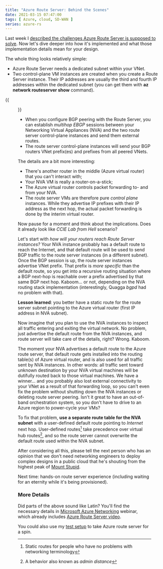 ```yaml
---
title: "Azure Route Server: Behind the Scenes"
date: 2021-03-15 07:47:00
tags: [ Azure, cloud, SD-WAN ]
series: azure-rs
---
```

Last week I [described the challenges Azure Route Server is supposed to solve](/2021/03/azure-route-server-101.html). Now let's dive deeper into how it's implemented and what those implementation details mean for your design.

The whole thing looks relatively simple:
<!--more-->
* Azure Route Server needs a dedicated subnet within your VNet.
* Two control-plane VM instances are created when you create a Route Server instance. Their IP addresses are usually the third and fourth IP addresses within the dedicated subnet (you can get them with **az network routeserver show** command).

{{<figure src="/2021/03/azure-rs-vnet-design.png">}}

* When you configure BGP peering with the Route Server, you can establish *multihop EBGP* sessions between your Networking Virtual Appliances (NVA) and the two route server control-plane instances and send them external routes.
* The route server control-plane instances will send your BGP routers VNet prefix(es) and prefixes from all peered VNets.

The details are a bit more interesting:

* There's another router in the middle (Azure virtual router) that you can't interact with;
* Your NVA VM is really a router-on-a-stick;
* The Azure virtual router controls packet forwarding to- and from your NVA.
* The route server VMs are therefore pure *control plane* instances. While they advertise IP prefixes with their IP address as the next hop, the actual packet forwarding is done by the interim virtual router.

Now pause for a moment and think about the implications. Does it already look like *CCIE Lab from Hell* scenario? 

Let's start with *how will your routers reach Route Server instances?* Your NVA instance probably has a default route to reach the Internet, and that default route will be used to send BGP traffic to the route server instances (in a different subnet). Once the BGP session is up, the route server instances advertise VNet prefix. That prefix is *more specific* than the default route, so you get into a recursive routing situation where a BGP next-hop is reachable over a prefix advertised by that same BGP next hop. Kaboom... or not, depending on the NVA routing stack implementation (interestingly, Quagga *bgpd* had no problem with that).

**Lesson learned**: you better have a static route for the route server subnet pointing to the Azure virtual router (first IP address in NVA subnet).

Now imagine that you plan to use the NVA instances to inspect all traffic entering and exiting the virtual network. No problem, just advertise the default route from the NVA instances, and route server will take care of the details, right? Wrong. Kaboom.

The moment your NVA advertises a default route to the Azure route server, that default route gets installed into the routing table(s) of Azure virtual router, and is also used for all traffic sent by NVA instances. In other words: all traffic sent toward unknown destination by your NVA virtual machines will be dutifully routed back to those virtual machines. We have a winner... and you probably also lost external connectivity to your VNet as a result of that forwarding loop, so you can't even fix the problem without shutting down the NVA instances or deleting route server peering. Isn't it great to have an out-of-band orchestration system, so you don't have to drive to an Azure region to power-cycle your VMs?

To fix that problem, **use a separate route table for the NVA subnet** with a user-defined default route pointing to *Internet* next hop. User-defined routes[^1] take precedence over virtual hub routes[^2], and so the route server cannot overwrite the default route used within the NVA subnet.

After considering all this, please tell the next person who has an opinion that we don't need networking engineers to deploy complex designs in a public cloud that he's shouting from the highest peak of [Mount Stupid](https://www.ascpsychological.com/blog/mount-stupid/).

Next time: hands-on route server experience (including waiting for an eternity while it's being provisioned).

### More Details

Did parts of the above sound like Latin? You'll find the necessary details in [Microsoft Azure Networking](https://www.ipspace.net/Microsoft_Azure_Networking) webinar, which already includes [Azure Route Server video](https://my.ipspace.net/bin/get/AzureNet/4.4%20-%20Azure%20Route%20Server.mp4?doccode=AzureNet). 

You could also use my [test setup](https://github.com/ipspace/pubcloud/tree/master/Azure/route-server) to take Azure route server for a spin.

[^1]: Static routes for people who have no problems with networking terminology

[^2]: A behavior also known as *admin distance*